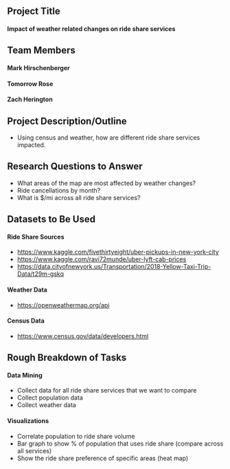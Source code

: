 ## Project Title
#### Impact of weather related changes on ride share services


## Team Members
#### Mark Hirschenberger
#### Tomorrow Rose
#### Zach Herington

## Project Description/Outline
* Using census and weather, how are different ride share services impacted. 

## Research Questions to Answer
* What areas of the map are most affected by weather changes?
* Ride cancellations by month?
* What is $/mi across all ride share services?

## Datasets to Be Used
#### Ride Share Sources
* https://www.kaggle.com/fivethirtyeight/uber-pickups-in-new-york-city
* https://www.kaggle.com/ravi72munde/uber-lyft-cab-prices
* https://data.cityofnewyork.us/Transportation/2018-Yellow-Taxi-Trip-Data/t29m-gskq

#### Weather Data
* https://openweathermap.org/api

#### Census Data
* https://www.census.gov/data/developers.html

## Rough Breakdown of Tasks
#### Data Mining
* Collect data for all ride share services that we want to compare
* Collect population data
* Collect weather data

#### Visualizations
* Correlate population to ride share volume
* Bar graph to show % of population that uses ride share (compare across all services)
* Show the ride share preference of specific areas (heat map)
